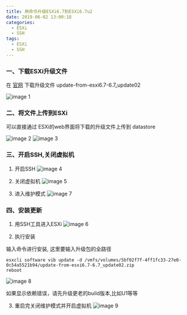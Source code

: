 ```yaml
---
title: 用命令升级ESXi6.7到ESXi6.7u2
date: 2019-06-02 13:00:18
categories:
  - ESXi
  - SSH
tags:
  - ESXi
  - SSH
---
```


<!--more-->

### 一、下载ESXi升级文件
在 [官网](https://my.vmware.com/group/vmware/patch#search) 下载升级文件 update-from-esxi6.7-6.7_update02

![image 1](1.png)

### 二、将文件上传到ESXi

可以直接通过 ESXi的web界面将下载的升级文件上传到 datastore

![image 2](2.png)
![image 3](3.png)

### 三、开启SSH,关闭虚拟机

1. 开启SSH
![image 4](4.png)

2. 关闭虚拟机
![image 5](5.png)

3. 进入维护模式
![image 7](7.png)

### 四、安装更新

1. 用SSH工具进入ESXi
![image 6](6.png)

2. 执行安装

输入命令进行安装, 这里要输入升级包的全路径
```
esxcli software vib update -d /vmfs/volumes/5bf02f7f-4ff1fc33-27e0-0c54a5521b94/update-from-esxi6.7-6.7_update02.zip
reboot
```
![image 8](8.png)

如果显示依赖错误，请先升级更老的build版本,比如U1等等

3. 重启完关闭维护模式并开启虚拟机
![image 9](9.png)
